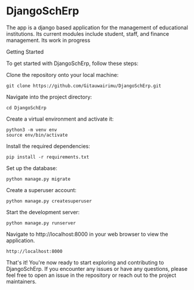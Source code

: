 # DjangoSchErp
The app is a django based application for the management of educational institutions.
Its current modules include student, staff, and finance management.
Its work in progress

Getting Started

To get started with DjangoSchErp, follow these steps:

    

Clone the repository onto your local machine:

    git clone https://github.com/Gitauwairimu/DjangoSchErp.git

Navigate into the project directory:

   
    cd DjangoSchErp
    
Create a virtual environment and activate it:

    python3 -m venv env
    source env/bin/activate
Install the required dependencies:

    pip install -r requirements.txt

Set up the database:

    python manage.py migrate

Create a superuser account:

    python manage.py createsuperuser

Start the development server:

    python manage.py runserver

Navigate to http://localhost:8000 in your web browser to view the application.

    http://localhost:8000 
    
That's it! You're now ready to start exploring and contributing to DjangoSchErp. If you encounter any issues or have any questions, please feel free to open an issue in the repository or reach out to the project maintainers.
